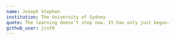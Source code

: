 ```yaml
---
name: Joseph Stephen
institution: The University of Sydney
quote: The learning doesn't stop now. It has only just begun.
github_user: jcst0
---
```

